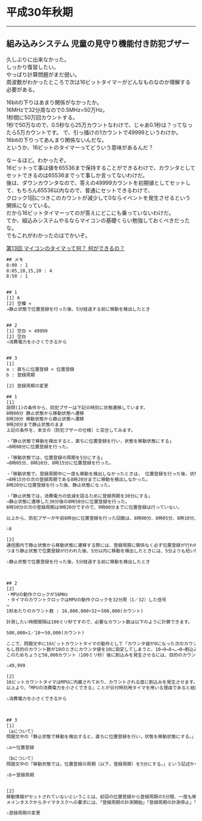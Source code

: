 # 平成30年秋期

---

## 組み込みシステム 児童の見守り機能付き防犯ブザー

久しぶりに出来なかった。  
しっかり復習したい。  
やっぱり計算問題がまだ弱い。  
周波数がわかったところで次は16ビットタイマーがどんなものなのか理解する必要がある。  

16bitの下りはあまり関係がなかったか。  
16MHzで32分周なので0.5MHz=50万Hz。  
1秒間に50万回カウントする。  
1秒で50万なので、0.5秒なら25万カウントなわけで、じゃあ0.1秒は？ってなったら5万カウントです。
で、引っ掻けの1カウントで49999というわけか。  
16bitの下りってあんまり関係ないんだな。  
というか、16ビットのタイマーってどういう意味があるんだ？  

なーるほど。わかったぞ。  
16ビットって事は値を65536まで保持することができるわけで、カウンタとしてセットできるのは65536までって事しか言ってないわけだ。  
後は、ダウンカウンタなので、答えの49999カウントを初期値としてセットして、もちろん65536以内なので、普通にセットできるわけで、  
クロック1回につきこのカウントが減少して0ならイベントを発生させるという関係になっている。  
だから16ビットタイマーってのが答えにどこにも乗っていないわけだ。  
てか、組込みシステムやるならマイコンの基礎くらい勉強しておくべきだったな。  
でもこれがわかったのはでかいぞ。  

[第13回 マイコンのタイマって何？ 何ができるの？](https://edn.itmedia.co.jp/edn/articles/1509/25/news014.html)  

``` txt : 回答 30分Over 4/7
## メモ
8:00 : 1
8:05,10,15,20 : 4
8:50 : 1


## 1
[1] 6
[2] 空欄 ×
→静止状態で位置登録を行った後、5分経過する前に移動を検出したとき


## 2
[1] 空白 × 49999
[2] 空白
→消費電力を小さくできるから


## 3
[1]
a : 直ちに位置登録 × 位置登録
b : 登録周期

[2] 登録周期の変更
```

``` txt : 解説
## 1
[1]
設問(1)の条件から、防犯ブザーは下記の時刻に状態遷移しています。
8時00分 静止状態から移動状態へ遷移
8時20分 移動状態から静止状態へ遷移
9時20分まで静止状態のまま
上記の条件を、本文の〔防犯ブザーの仕様〕と突合してみます。

・「静止状態で移動を検出すると，直ちに位置登録を行い，状態を移動状態にする」
→8時00分に位置登録を行った。

・「移動状態では，位置登録の周期を5分にする」
→8時05分、8時10分、8時15分に位置登録を行った。

・「移動状態で，登録周期中に一度も移動を検出しなかったときは， 位置登録を行った後，状態を静止状態にする」
→8時15分の次の登録周期である8時20分までに移動を検出しなかった。
8時20分に位置登録を行った後、静止状態になった。

・「静止状態では，消費電力の低減を図るために登録周期を30分にする」
→静止状態に遷移した30分後の8時50分に位置登録を行った。
8時50分の次の登録周期は9時20分ですので、9時00分までに位置登録は行っていない。

以上から、防犯ブザーが午前8時台に位置登録を行った回数は、8時00分、8時05分、8時10分、8時15分、8時20分、8時50分の合計6回になります。

∴6

[2]
通信圏内で静止状態から移動状態に遷移する際には、登録周期に関係なく必ず位置登録が行われます。
つまり静止状態で位置登録が行われた後、5分以内に移動を検出したときには、5分よりも短い間隔で位置登録が行われることになります。

∴静止状態で位置登録を行った後，5分経過する前に移動を検出したとき



## 2
[2]
・MPUの動作クロックが16MHz
・タイマのカウントクロックはMPUの動作クロックを32分周（1／32）した信号
→
1秒あたりのカウント数 : 16,000,000÷32＝500,000(カウント)

計測したい時間間隔は100ミリ秒ですので、必要なカウント数は以下のように計算できます。

500,000×1／10＝50,000(カウント)

ここで、問題文中に16ビットカウントタイマの動作として「カウンタ値が0になった次のカウントクロックで割込みを発生させる。」（つまり、カウント値が0になってから割込みが発生するまでに追加の1カウントが生じる）と説明されていることに注意します。
もし目的のカウント数が10のときにカウンタ値を10に設定してしまうと、10→9→8→…→0→割込み というように割込みの発生は11カウント後になってしまいます。
このためちょうど50,000カウント（100ミリ秒）後に割込みを発生させるには、目的のカウント数よりも1小さい49,999をカウンタ値として設定しなければなりません。

∴49,999

[2]
16ビットカウントタイマはMPUに内蔵されており、カウントされる度に割込みを発生させます。MPUは割込みを検知すると、省電力モードから通常モードに復帰するので、16ビットカウントタイマを用いた場合には通信圏内でのカウント中は常に通常モードでの利用になります。これに対して、日付時刻用タイマでは設定時刻になったときにだけ割込みを発生させるので、カウント中でもMPUはアイドル状態になり省電力モードへと切り替わります。
以上より、「MPUの消費電力を小さくできる」ことが日付時刻用タイマを用いる理由であると結論づけられます。

∴消費電力を小さくできるから



## 3
[1]
〔aについて〕
問題文中の「静止状態で移動を検出すると，直ちに位置登録を行い，状態を移動状態にする。」という記述からaに位置登録が入るとわかります。

∴a＝位置登録

〔bについて〕
問題文中の「移動状態では，位置登録の周期（以下，登録周期）を5分にする。」という記述から、静止状態から移動状態に切り替わった際に変更するのは登録周期であるとわかります。

∴b＝登録周期


[2]
移動情報がセットされていないということは、前回の位置登録から登録周期の5分間、一度も移動を検出しなかったということです。このとき、防犯ブザーは位置登録を行った後、状態を静止状態に変更します。
メインタスクからタイマタスクへの要求には、「登録周期の計測開始」「登録周期の計測停止」「登録周期の変更」がありますが、この場合にメインタスクから行うべき要求は登録周期の変更です。なぜなら、静止状態への切り替わりに伴い、移動状態では5分だった登録周期を静止状態の30分に変更しなくてはならないからです。

∴登録周期の変更
```
